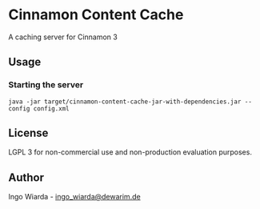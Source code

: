# Cinnamon Content Cache

A caching server for Cinnamon 3

## Usage

### Starting the server

    java -jar target/cinnamon-content-cache-jar-with-dependencies.jar --config config.xml

## License

LGPL 3 for non-commercial use and non-production evaluation purposes.

## Author

Ingo Wiarda - ingo_wiarda@dewarim.de